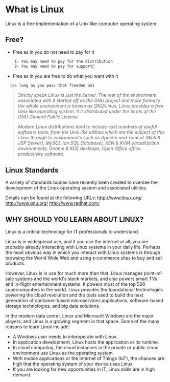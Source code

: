 # What is Linux

Linux is a free implementation of a Unix like computer operating system.

## Free?
- Free as in you do not need to pay for it
```bash
    1- You may need to pay for the distribution
    2- You may need to pay for support
```
- Free as in you are free to do what you want with it
```bash
  (as long as you pass that freedom on)
```
> *Strictly speak Linux is just the Kernel. The rest of the environment associated with it started
off as the GNU project and more formally the whole environment is known as GNU/Linux.
Linux provides a free Unix like operating system. It is distributed under the terms of the
GNU General Public License.*

> *Modern Linux distributions tend to include vast numbers of useful software tools, from the
Unix like utilities which are the subject of this class through to environments such as Apache
and Tomcat (Web & JSP Server), MySQL (an SQL Database), XEN & KVM Virtualization
environments, Gnome & KDE desktops, Open Office office productivity software.*

## Linux Standards

A variety of standards bodies have recently been created to oversee the development of the Linux operating system and associated utilities.

Details can be found at the following URLs:
http://www.linux.org/
http://www.gnu.org/
http://www.redhat.com/

## WHY SHOULD YOU LEARN ABOUT LINUX?

Linux is a critical technology for IT professionals to understand.

Linux is in widespread use, and if you use the internet at all, you are probably already interacting with Linux systems in your daily life. Perhaps the most obvious way in which you interact with Linux systems is through browsing the World Wide Web and using e-commerce sites to buy and sell products.

However, Linux is in use for much more than that. Linux manages point-of-sale systems and the world's stock markets, and also powers smart TVs and in-flight entertainment systems. It powers most of the top 500 supercomputers in the world. Linux provides the foundational technologies powering the cloud revolution and the tools used to build the next generation of container-based microservices applications, software-based storage technologies, and big data solutions.

In the modern data center, Linux and Microsoft Windows are the major players, and Linux is a growing segment in that space. Some of the many reasons to learn Linux include:
* A Windows user needs to interoperate with Linux.
* In application development, Linux hosts the application or its runtime.
* In cloud computing, the cloud instances in the private or public cloud environment use Linux as the operating system.
* With mobile applications or the Internet of Things (IoT), the chances are high that the operating system of your device uses Linux.
* If you are looking for new opportunities in IT, Linux skills are in high demand.